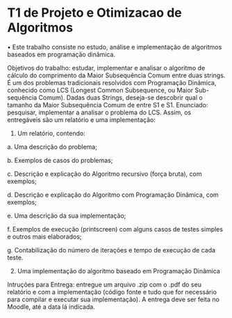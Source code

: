 # T1 de Projeto e Otimizacao de Algoritmos

• Este trabalho consiste no estudo, análise e implementação de
algoritmos baseados em programação dinâmica.

Objetivos do trabalho: estudar, implementar e analisar o algoritmo de cálculo
do comprimento da Maior Subsequência Comum entre duas strings. É um dos
problemas tradicionais resolvidos com Programação Dinâmica, conhecido
como LCS (Longest Common Subsequence, ou Maior Sub-sequência
Comum). Dadas duas Strings, deseja-se descobrir qual o tamanho da Maior
Subsequência Comum de entre S1 e S1.
Enunciado: pesquisar, implementar a analisar o problema do LCS. Assim,
os entregáveis são um relatório e uma implementação:
1. Um relatório, contendo:
   
a. Uma descrição do problema;

b. Exemplos de casos do problemas;

c. Descrição e explicação do Algoritmo recursivo (força bruta),
com exemplos;

d. Descrição e explicação do Algoritmo com Programação
Dinâmica, com exemplos;

e. Uma descrição da sua implementação;

f. Exemplos de execução (printscreen) com alguns casos de
testes simples e outros mais elaborados;

g. Contabilização do número de iterações e tempo de execução
de cada teste.

2. Uma implementação do algoritmo baseado em Programação
Dinâmica

Intruções para Entrega: entregue um arquivo .zip com o .pdf do seu relatório
e com a implementação (código fonte e tudo que for necessário para compilar
e executar sua implementação). A entrega deve ser feita no Moodle, até a
data lá indicada.
